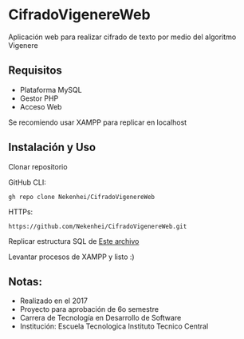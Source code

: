 # CifradoVigenereWeb

Aplicación web para realizar cifrado de texto por medio del algoritmo Vigenere 

## Requisitos

* Plataforma MySQL
* Gestor PHP
* Acceso Web

Se recomiendo usar XAMPP para replicar en localhost

## Instalación y Uso

Clonar repositorio

GitHub CLI:
```
gh repo clone Nekenhei/CifradoVigenereWeb
```

HTTPs:
```
https://github.com/Nekenhei/CifradoVigenereWeb.git
```

Replicar estructura SQL de [Este archivo](https://github.com/Nekenhei/CifradoVigenereWeb/blob/main/create%20database%20vigenere.txt)

Levantar procesos de XAMPP y listo :)

## Notas:

* Realizado en el 2017
* Proyecto para aprobación de 6o semestre
* Carrera de Tecnología en Desarrollo de Software
* Institución: Escuela Tecnologica Instituto Tecnico Central
